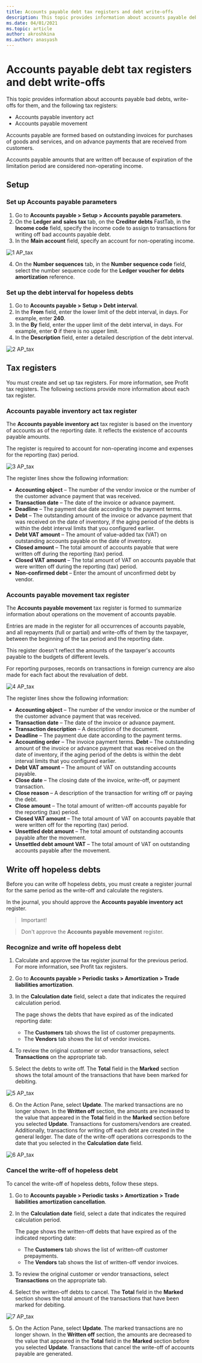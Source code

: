 ```yaml
---
title: Accounts payable debt tax registers and debt write-offs
description: This topic provides information about accounts payable debt tax registers and debt write-offs.
ms.date: 04/01/2021
ms.topic: article
author: akroshkina
ms.author: anasyash
---
```


# Accounts payable debt tax registers and debt write-offs

This topic provides information about accounts payable bad debts, write-offs for them, and the following tax registers:
-   Accounts payable inventory act
-   Accounts payable movement

Accounts payable are formed based on outstanding invoices for purchases of goods and services, and on advance payments that are received from
customers.

Accounts payable amounts that are written off because of expiration of the limitation period are considered non-operating income.

## Setup

### Set up Accounts payable parameters

1.  Go to **Accounts payable &gt; Setup &gt; Accounts payable parameters**.
2.  On the **Ledger and sales tax** tab, on the **Creditor debts** FastTab, in the **Income code** field, specify the income code to assign to transactions for writing off bad accounts payable debt.
3.  In the **Main account** field, specify an account for non-operating income.

![1 AP_tax](media/1-AP_tax.png)

4.  On the **Number sequences** tab, in the **Number sequence code** field, select the number sequence code for the **Ledger voucher for debts amortization** reference.

### Set up the debt interval for hopeless debts

1.  Go to **Accounts payable &gt; Setup &gt; Debt interval**.
2.  In the **From** field, enter the lower limit of the debt interval, in days. For example, enter **240**.
3.  In the **By** field, enter the upper limit of the debt interval, in days. For example, enter **0** if there is no upper limit.
4.  In the **Description** field, enter a detailed description of the debt interval.

![2 AP_tax](media/2-AP_tax.png)

## Tax registers

You must create and set up tax registers. For more information, see Profit tax registers. The following sections provide more information about each tax register.

### Accounts payable inventory act tax register

The **Accounts payable inventory act** tax register is based on the inventory of accounts as of the reporting date. It reflects the existence of accounts payable amounts.

The register is required to account for non-operating income and expenses for the reporting (tax) period.

![3 AP_tax](media/3-AP_tax.png)

The register lines show the following information:

- **Accounting** **object** – The number of the vendor invoice or the number of the customer advance payment that was received.
- **Transaction date** – The date of the invoice or advance payment.
- **Deadline** – The payment due date according to the payment terms.
- **Debt** – The outstanding amount of the invoice or advance payment that was received on the date of inventory, if the aging period of the debts is within the debt interval limits that you configured earlier.
- **Debt VAT amount** – The amount of value-added tax (VAT) on outstanding accounts payable on the date of inventory.
- **Closed amount** – The total amount of accounts payable that were written off during the reporting (tax) period.
- **Closed VAT** **amount** – The total amount of VAT on accounts payable that were written off during the reporting (tax) period.
- **Non-confirmed debt** – Enter the amount of unconfirmed debt by vendor.

### Accounts payable movement tax register

The **Accounts payable movement** tax register is formed to summarize information about operations on the movement of accounts payable.

Entries are made in the register for all occurrences of accounts payable, and all repayments (full or partial) and write-offs of them by the taxpayer, between the beginning of the tax period and the reporting date.

This register doesn't reflect the amounts of the taxpayer's accounts payable to the budgets of different levels.

For reporting purposes, records on transactions in foreign currency are also made for each fact about the revaluation of debt.

![4 AP_tax](media/4-AP_tax.png)

The register lines show the following information:

- **Accounting object** – The number of the vendor invoice or the number of the customer advance payment that was received.
- **Transaction date** – The date of the invoice or advance payment.
- **Transaction description** – A description of the document.
- **Deadline** – The payment due date according to the payment terms.
- **Accounting order** – The invoice payment terms.
 **Debt** – The outstanding amount of the invoice or advance payment that was received on the date of inventory, if the aging period of the debts is within the debt interval limits that you configured earlier.
- **Debt VAT amount** – The amount of VAT on outstanding accounts payable.
- **Close date** – The closing date of the invoice, write-off, or payment transaction.
- **Close reason** – A description of the transaction for writing off or paying the debt.
- **Close amount** – The total amount of written-off accounts payable for the reporting (tax) period.
- **Closed VAT amount** – The total amount of VAT on accounts payable that were written off for the reporting (tax) period.
- **Unsettled debt amount** – The total amount of outstanding accounts payable after the movement.
- **Unsettled debt amount VAT** – The total amount of VAT on outstanding accounts payable after the movement.

## Write off hopeless debts

Before you can write off hopeless debts, you must create a register journal for the same period as the write-off and calculate the registers.

In the journal, you should approve the **Accounts payable inventory act** register.

>Important!

>Don't approve the **Accounts payable movement** register.

### Recognize and write off hopeless debt

1.  Calculate and approve the tax register journal for the previous period. For more information, see Profit tax registers.
2.  Go to **Accounts payable &gt; Periodic tasks &gt; Amortization &gt; Trade liabilities amortization**.
3.  In the **Calculation date** field, select a date that indicates the required calculation period.

    The page shows the debts that have expired as of the indicated reporting date:

    -   The **Customers** tab shows the list of customer prepayments.
    -   The **Vendors** tab shows the list of vendor invoices.

4.  To review the original customer or vendor transactions, select **Transactions** on the appropriate tab.
5.  Select the debts to write off. The **Total** field in the **Marked** section shows the total amount of the transactions that have been marked for debiting.

![5 AP_tax](media/5-AP_tax.png)

6.  On the Action Pane, select **Update**. The marked transactions are no longer shown. In the **Written off** section, the amounts are increased to the value that appeared in the **Total** field in the **Marked** section before you selected **Update**. Transactions for customers/vendors are created. Additionally, transactions for writing off each debt are created in the general ledger. The date of the write-off operations corresponds to the date that you selected in the **Calculation date** field.

![6 AP_tax](media/6-AP_tax.png)

### Cancel the write-off of hopeless debt

To cancel the write-off of hopeless debts, follow these steps.

1.  Go to **Accounts payable &gt; Periodic tasks &gt; Amortization &gt; Trade liabilities amortization cancellation**.
2.  In the **Calculation date** field, select a date that indicates the required calculation period.

    The page shows the written-off debts that have expired as of the indicated reporting date:

    -   The **Customers** tab shows the list of written-off customer prepayments.
    -   The **Vendors** tab shows the list of written-off vendor invoices.

3.  To review the original customer or vendor transactions, select **Transactions** on the appropriate tab.
4.  Select the written-off debts to cancel. The **Total** field in the **Marked** section shows the total amount of the transactions that have been marked for debiting.

![7 AP_tax](media/7-AP_tax.png)

5.  On the Action Pane, select **Update**. The marked transactions are no longer shown. In the **Written off** section, the amounts are decreased to the value that appeared in the **Total** field in the **Marked** section before you selected **Update**. Transactions that cancel the write-off of accounts payable are generated.
